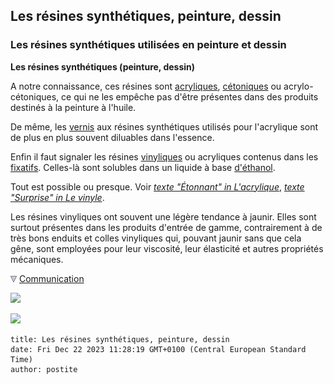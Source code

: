 ## Les résines synthétiques, peinture, dessin
### Les résines synthétiques utilisées en peinture et dessin
 **Les résines synthétiques (peinture, dessin)**  

A notre connaissance, ces résines sont [acryliques](acryliquegloss.html), [cétoniques](cetone.html) ou acrylo-cétoniques, ce qui ne les empêche pas d'être présentes dans des produits destinés à la peinture à l'huile.

De même, les [vernis](vernisdefinitifs.html) aux résines synthétiques utilisés pour l'acrylique sont de plus en plus souvent diluables dans l'essence.

Enfin il faut signaler les résines [vinyliques](vinylegloss.html) ou acryliques contenus dans les [fixatifs](fixatifs.html). Celles-là sont solubles dans un liquide à base [d'éthanol](alcools.html#ethanolpur).

Tout est possible ou presque. Voir _[texte "Étonnant" in L'acrylique](acrylique.html#etonnant)_, [_texte "Surprise" in Le vinyle_](vinyle.html#surprise).

Les résines vinyliques ont souvent une légère tendance à jaunir. Elles sont surtout présentes dans les produits d'entrée de gamme, contrairement à de très bons enduits et colles vinyliques qui, pouvant jaunir sans que cela gêne, sont employées pour leur viscosité, leur élasticité et autres propriétés mécaniques.



![](images/flechebas.gif) [Communication](http://www.artrealite.com/annonceurs.htm) 

[![](https://cbonvin.fr/sites/regie.artrealite.com/visuels/campagne1.png)](index-2.html#20131014)

![](https://cbonvin.fr/sites/regie.artrealite.com/visuels/campagne2.png)
```
title: Les résines synthétiques, peinture, dessin
date: Fri Dec 22 2023 11:28:19 GMT+0100 (Central European Standard Time)
author: postite
```
